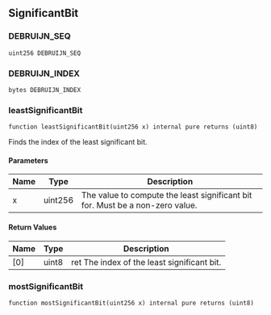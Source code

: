 ## SignificantBit

### DEBRUIJN_SEQ

```solidity
uint256 DEBRUIJN_SEQ
```

### DEBRUIJN_INDEX

```solidity
bytes DEBRUIJN_INDEX
```

### leastSignificantBit

```solidity
function leastSignificantBit(uint256 x) internal pure returns (uint8)
```

Finds the index of the least significant bit.

#### Parameters

| Name | Type | Description |
| ---- | ---- | ----------- |
| x | uint256 | The value to compute the least significant bit for. Must be a non-zero value. |

#### Return Values

| Name | Type | Description |
| ---- | ---- | ----------- |
| [0] | uint8 | ret The index of the least significant bit. |

### mostSignificantBit

```solidity
function mostSignificantBit(uint256 x) internal pure returns (uint8)
```


